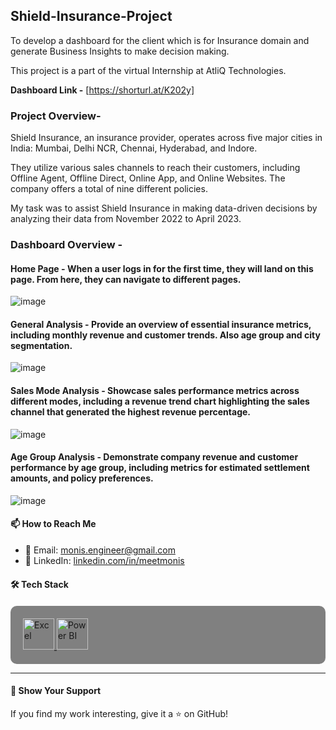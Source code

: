 ## Shield-Insurance-Project
To develop a dashboard for the client which is for Insurance domain and generate Business Insights to make decision making.

This project is a part of the virtual Internship at AtliQ Technologies.

**Dashboard Link -** [https://shorturl.at/K202y]

### Project Overview-

Shield Insurance, an insurance provider, operates across five major cities in India: Mumbai, Delhi NCR, Chennai, Hyderabad, and Indore. 

They utilize various sales channels to reach their customers, including Offline Agent, Offline Direct, Online App, and Online Websites. The company offers a total of nine different policies. 

My task was to assist Shield Insurance in making data-driven decisions by analyzing their data from November 2022 to April 2023.

### Dashboard Overview - 

#### **Home Page -** When a user logs in for the first time, they will land on this page. From here, they can navigate to different pages.

![image](https://i.postimg.cc/rmtDscMR/Shield-Insurance-page-0001.jpg)

#### **General Analysis -** Provide an overview of essential insurance metrics, including monthly revenue and customer trends. Also age group and city segmentation.

![image](https://i.postimg.cc/281K5KZR/Shield-Insurance-page-0002.jpg)


#### **Sales Mode Analysis -** Showcase sales performance metrics across different modes, including a revenue trend chart highlighting the sales channel that generated the highest revenue percentage.

![image](https://i.postimg.cc/J7DFrFJw/Shield-Insurance-page-0003.jpg)

#### **Age Group Analysis -** Demonstrate company revenue and customer performance by age group, including metrics for estimated settlement amounts, and policy preferences.

![image](https://i.postimg.cc/QMCb6BJL/Shield-Insurance-page-0004.jpg)

#### 📫 **How to Reach Me**
- 📧 Email: [monis.engineer@gmail.com](mailto:monis.engineer@gmail.com)  
- 💼 LinkedIn: [linkedin.com/in/meetmonis](https://www.linkedin.com/in/meetmonis)


#### 🛠️ **Tech Stack**
<p align="left" style="background-color: grey; padding: 20px; border-radius: 10px; margin-top: 20px;"> 
  <a href="https://www.microsoft.com/en-us/microsoft-365/excel" target="_blank" rel="noreferrer"> 
    <img src="https://upload.wikimedia.org/wikipedia/commons/a/a5/Microsoft_Excel_Logo_2013.svg" alt="Excel" width="50" height="50" /> 
  </a> 
  <a href="https://powerbi.microsoft.com/" target="_blank" rel="noreferrer"> 
    <img src="https://upload.wikimedia.org/wikipedia/commons/c/cf/New_Power_BI_Logo.svg" alt="Power BI" width="50" height="50" /> 
  </a> 
</p>

---

#### 🌟 **Show Your Support**
If you find my work interesting, give it a ⭐️ on GitHub!



